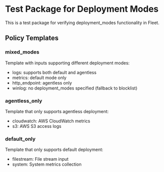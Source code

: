# Test Package for Deployment Modes

This is a test package for verifying deployment_modes functionality in Fleet.

## Policy Templates

### mixed_modes
Template with inputs supporting different deployment modes:
- logs: supports both default and agentless
- metrics: default mode only  
- http_endpoint: agentless only
- winlog: no deployment_modes specified (fallback to blocklist)

### agentless_only
Template that only supports agentless deployment:
- cloudwatch: AWS CloudWatch metrics
- s3: AWS S3 access logs

### default_only
Template that only supports default deployment:
- filestream: File stream input
- system: System metrics collection
